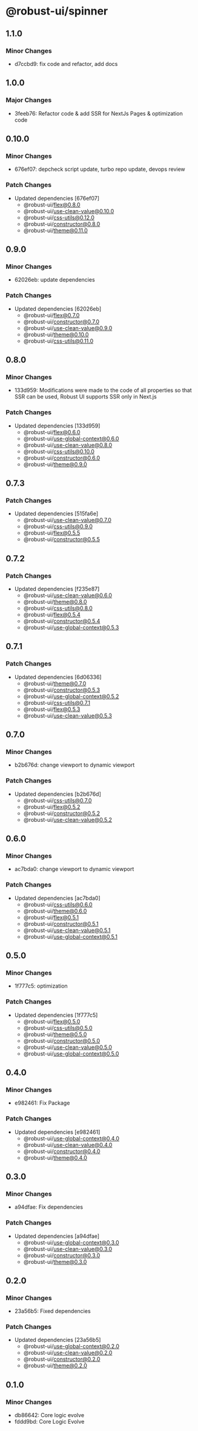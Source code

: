 # @robust-ui/spinner

## 1.1.0

### Minor Changes

- d7ccbd9: fix code and refactor, add docs

## 1.0.0

### Major Changes

- 3feeb76: Refactor code & add SSR for NextJs Pages & optimization code

## 0.10.0

### Minor Changes

- 676ef07: depcheck script update, turbo repo update, devops review

### Patch Changes

- Updated dependencies [676ef07]
  - @robust-ui/flex@0.8.0
  - @robust-ui/use-clean-value@0.10.0
  - @robust-ui/css-utils@0.12.0
  - @robust-ui/constructor@0.8.0
  - @robust-ui/theme@0.11.0

## 0.9.0

### Minor Changes

- 62026eb: update dependencies

### Patch Changes

- Updated dependencies [62026eb]
  - @robust-ui/flex@0.7.0
  - @robust-ui/constructor@0.7.0
  - @robust-ui/use-clean-value@0.9.0
  - @robust-ui/theme@0.10.0
  - @robust-ui/css-utils@0.11.0

## 0.8.0

### Minor Changes

- 133d959: Modifications were made to the code of all properties so that SSR can be used, Robust UI supports SSR only in Next.js

### Patch Changes

- Updated dependencies [133d959]
  - @robust-ui/flex@0.6.0
  - @robust-ui/use-global-context@0.6.0
  - @robust-ui/use-clean-value@0.8.0
  - @robust-ui/css-utils@0.10.0
  - @robust-ui/constructor@0.6.0
  - @robust-ui/theme@0.9.0

## 0.7.3

### Patch Changes

- Updated dependencies [515fa6e]
  - @robust-ui/use-clean-value@0.7.0
  - @robust-ui/css-utils@0.9.0
  - @robust-ui/flex@0.5.5
  - @robust-ui/constructor@0.5.5

## 0.7.2

### Patch Changes

- Updated dependencies [f235e87]
  - @robust-ui/use-clean-value@0.6.0
  - @robust-ui/theme@0.8.0
  - @robust-ui/css-utils@0.8.0
  - @robust-ui/flex@0.5.4
  - @robust-ui/constructor@0.5.4
  - @robust-ui/use-global-context@0.5.3

## 0.7.1

### Patch Changes

- Updated dependencies [6d06336]
  - @robust-ui/theme@0.7.0
  - @robust-ui/constructor@0.5.3
  - @robust-ui/use-global-context@0.5.2
  - @robust-ui/css-utils@0.7.1
  - @robust-ui/flex@0.5.3
  - @robust-ui/use-clean-value@0.5.3

## 0.7.0

### Minor Changes

- b2b676d: change viewport to dynamic viewport

### Patch Changes

- Updated dependencies [b2b676d]
  - @robust-ui/css-utils@0.7.0
  - @robust-ui/flex@0.5.2
  - @robust-ui/constructor@0.5.2
  - @robust-ui/use-clean-value@0.5.2

## 0.6.0

### Minor Changes

- ac7bda0: change viewport to dynamic viewport

### Patch Changes

- Updated dependencies [ac7bda0]
  - @robust-ui/css-utils@0.6.0
  - @robust-ui/theme@0.6.0
  - @robust-ui/flex@0.5.1
  - @robust-ui/constructor@0.5.1
  - @robust-ui/use-clean-value@0.5.1
  - @robust-ui/use-global-context@0.5.1

## 0.5.0

### Minor Changes

- 1f777c5: optimization

### Patch Changes

- Updated dependencies [1f777c5]
  - @robust-ui/flex@0.5.0
  - @robust-ui/css-utils@0.5.0
  - @robust-ui/theme@0.5.0
  - @robust-ui/constructor@0.5.0
  - @robust-ui/use-clean-value@0.5.0
  - @robust-ui/use-global-context@0.5.0

## 0.4.0

### Minor Changes

- e982461: Fix Package

### Patch Changes

- Updated dependencies [e982461]
  - @robust-ui/use-global-context@0.4.0
  - @robust-ui/use-clean-value@0.4.0
  - @robust-ui/constructor@0.4.0
  - @robust-ui/theme@0.4.0

## 0.3.0

### Minor Changes

- a94dfae: Fix dependencies

### Patch Changes

- Updated dependencies [a94dfae]
  - @robust-ui/use-global-context@0.3.0
  - @robust-ui/use-clean-value@0.3.0
  - @robust-ui/constructor@0.3.0
  - @robust-ui/theme@0.3.0

## 0.2.0

### Minor Changes

- 23a56b5: Fixed dependencies

### Patch Changes

- Updated dependencies [23a56b5]
  - @robust-ui/use-global-context@0.2.0
  - @robust-ui/use-clean-value@0.2.0
  - @robust-ui/constructor@0.2.0
  - @robust-ui/theme@0.2.0

## 0.1.0

### Minor Changes

- db86642: Core logic evolve
- fddd9bd: Core Logic Evolve
